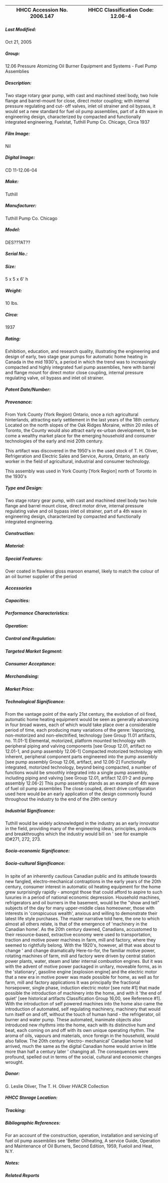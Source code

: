 | **HHCC Accession No. 2006.147** |**HHCC Classification Code:  12.06-4**|
| ----------- | ----------- |

##### Last Modified:
Oct 21, 2005

##### Group:
12.06 Pressure Atomizing Oil Burner Equipment and Systems - Fuel Pump Assemblies

##### Description:
Two stage rotary gear pump, with cast and machined steel body, two hole flange and barrel-mount for close, direct motor coupling; with internal pressure regulating and cut- off valves, inlet oil strainer and oil bypass, it would set a new standard for fuel oil pump assemblies,  part of a 4th wave in engineering design, characterized by compacted and functionally integrated engineering, Fuelstat, Tuthill Pump Co. Chicago, Circa 1937

##### Film Image:
Nil

##### Digital Image:
CD 11-12.06-04

##### Make:
Tuthill

##### Manufacturer:
Tuthill Pump Co. Chicago

##### Model:
DES???AT??

##### Serial No.:


##### Size:
5 x 5 x 6' h

##### Weight:
10 lbs.

##### Circa:
1937

##### Rating:
Exhibition, education, and research quality, illustrating the engineering and design of early, two stage gear pumps for automatic home heating in Canada in the mid 1930's, a period in which the trend was to increasingly compacted and highly integrated fuel pump assemblies, here with  barrel and flange mount for direct motor close coupling, internal pressure regulating valve, oil bypass and inlet oil strainer.

##### Patent Date/Number:


##### Provenance:
From York County (York Region) Ontario, once a rich agricultural hinterlands, attracting early settlement in the last years of the 18th century. Located on the north slopes of the Oak Ridges Moraine, within 20 miles of Toronto, the County would also attract early ex-urban development, to be come a wealthy market place for the emerging household and consumer technologies of the early and mid 20th century. 

This artifact was discovered in the 1950's in the used stock of T. H. Oliver, Refrigeration and Electric Sales and Service, Aurora, Ontario, an early worker in the field of agricultural, industrial and consumer technology. 

This assembly was used in York County [York Region] north of Toronto in the 1930's

##### Type and Design:
Two stage rotary gear pump, 
with cast and machined steel body
two hole flange and barrel mount 
close, direct motor drive,
internal pressure regulating valve and oil bypass 
inlet oil strainer, 
part of a 4th wave in engineering design, characterized by compacted and functionally integrated engineering.

##### Construction:


##### Material:


##### Special Features:
Over coated in flawless gloss maroon enamel, likely to match the colour of an oil burner supplier of the period

##### Accessories


##### Capacities:


##### Performance Characteristics:


##### Operation:


##### Control and Regulation:


##### Targeted Market Segment:


##### Consumer Acceptance:


##### Merchandising:


##### Market Price:


##### Technological Significance:
From the vantage point of the early 21st century, the evolution of oil fired, automatic home heating equipment would be seen as generally advancing in four broad waves, each of which would take place over a considerable period of time, each producing many variations of the genre:
Vaporizing, non-motorized and non-electrified, technology [see Group 11.01 artifacts, no. 11.01-1]
Elemental,  motorized, platform mounted technology with peripheral piping and valving components [see Group 12.01, artifact no 12.01-1, and pump assembly 12.06-1]
Compacted motorized technology with inherent, peripheral component parts engineered into the pump assembly [see pump assembly Group 12.06, artifact, and 12.06-2]
Functionally integrated, motorized technology, beyond being compacted, a number of functions would be smoothly integrated into a single pump assembly, including piping and valving [see Group 12.01, artifact 12.01-2 and pump assembly 12.06-2] 
This pump assembly stands as an example of 4th wave of  fuel oil pump assemblies
The close coupled, direct drive configuration used here would be an early application of the design commonly found throughout the industry to the end of the 29th century

##### Industrial Significance:
Tuthill would be widely acknowledged in the industry as an early innovator in the field, providing many of the engineering ideas, principles, products and breakthroughs which the industry would bill on ' see for example ID#271, 272, 273.

##### Socio-economic Significance:


##### Socio-cultural Significance:
In spite of an inherently cautious Canadian public and its attitude towards new fangled, electro-mechanical contraptions in the early years of the 20th century, consumer interest in automatic oil heating equipment for the home grew surprisingly rapidly - amongst those that could afford to aspire to such luxuries in a period of national economic depression.
Household machines, refrigerators and oil burners in the basement, would be the "show and tell" subjects of the day for many upper-middle class homeowner, those with interests in 'conspicuous wealth', anxious and willing to demonstrate their latest life style purchases.
The master narrative told here, the one to which almost all others relate, is that of the emergence of 'machinery in the Canadian home'. As the 20th century dawned, Canadians, accustomed to their resource-based, extractive economy were used to transportation, traction and motive power machines in farm, mill and factory, where they seemed to rightfully belong. With the 1920's, however, all that was about to change ' and change dramatically
Here-to-for, the familiar motive power, rotating machines of farm, mill and factory were driven by central station power plants, water, steam and later internal combustion engines. But it was with the advent of motive power packaged in unitary, moveable forms, as in the 'stationary', gasoline engine [explosion engine] and the electric motor that a new era in motive power was made possible for home, as well as for farm, mill and factory applications
It was principally the fractional horsepower, single phase, induction electric motor [see note #1] that made possible the introduction of machinery into the home, and with it 'the end of quiet' [see historical artifacts Classification Group 16,00, see Reference #1].  
With the introduction of self powered machines into the home also came the introduction of automated, self regulating machinery, machinery that would turn itself on and off, without the touch of human hand - the refrigerator, oil burner and water pump. 
These automated, inanimate objects also introduced new rhythms into the home, each with its distinctive hum and beat, each coming on and off with its own unique operating rhythm.  The aroma of oils, vapours and materials, once foreign in the household, would also fallow. The 20th century 'electro- mechanical' Canadian home had arrived, much the same as the digital Canadian home would arrive in little more than half a century later ' changing all.  The consequences were profound, spelled out in terms of the social, cultural and economic changes wrought.

##### Donor:
G. Leslie Oliver, The T. H. Oliver HVACR Collection

##### HHCC Storage Location:


##### Tracking:


##### Bibliographic References:
For an account of the construction, operation, installation and servicing of fuel oil pump assemblies see 'Better Oilheating, A service Guide, Operation and Maintenance of Oil Burners, Second Edition, 1959, Fueloil and Heat, N.Y.

##### Notes:


##### Related Reports

